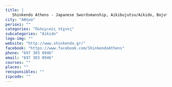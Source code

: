```yaml
---
title: |
   Shinkendo Athens - Japanese Swordsmanship, Aikibujutsu/Aikido, Bojutsu
city: "Αθήνα"
perioxi: ""
categories: "Πολεμικές τέχνες"
subcategories: "Aikido"
logo-img: ""
website: "http://www.shinkendo.gr/"
facebook: "https://www.facebook.com/ShinkendoAthens"
phone: "697 303 0946"
email: "697 303 0946"
courses: ""
places: ""
rensponsibles: ""
zipcode: ""
---
```




